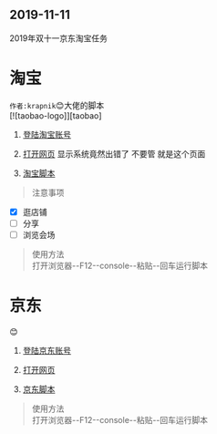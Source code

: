 ## 2019-11-11
2019年双十一京东淘宝任务


# 淘宝
`作者:krapnik`:blush:大佬的脚本  
[![taobao-logo]][taobao]
1. [登陆淘宝账号](https://main.m.taobao.com/mytaobao/index.html)  

2. [打开网页](https://market.m.taobao.com/app/tb-source-app/campaign/pages/index)
显示系统竟然出错了 不要管 就是这个页面  

3. [淘宝脚本](/天猫喵币脚本.txt)

> 注意事项    
- [x] 逛店铺
- [ ] 分享
- [ ] 浏览会场

> 使用方法  
打开浏览器--F12--console--粘贴--回车运行脚本  

# 京东
:blush:

1. [登陆京东账号](https://www.jd.com/)  

2. [打开网页](https://happy.m.jd.com/babelDiy/GZWVJFLMXBQVEBDQZWMY/XJf8bH6oXDWSgS91daDJzXh9bU7/index.html#/failback)  

3. [京东脚本](/京东养红包脚本.txt)  

> 使用方法  
打开浏览器--F12--console--粘贴--回车运行脚本
